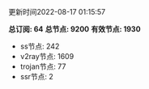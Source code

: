 更新时间2022-08-17 01:15:57

**总订阅: 64**
**总节点: 9200**
**有效节点: 1930**
- ss节点: 242
- v2ray节点: 1609
- trojan节点: 77
- ssr节点: 2
